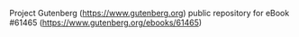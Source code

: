 Project Gutenberg (https://www.gutenberg.org) public repository for eBook #61465 (https://www.gutenberg.org/ebooks/61465)
